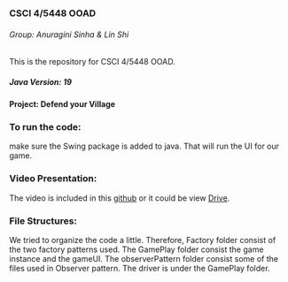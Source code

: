 ### CSCI 4/5448 OOAD
###### Group: Anuragini Sinha & Lin Shi
This is the repository for CSCI 4/5448 OOAD.

##### Java Version: 19

#### Project: Defend your Village
### To run the code: 
make sure the Swing package is added to java. That will run the UI for our game.

### Video Presentation:
The video is included in this [github](FinalSemesterPresentation.mp4) or it could be view [Drive](https://drive.google.com/file/d/1Is0VIkeNODadSaQEwdYiIj0q6NfJicdS/view?usp=sharing). 

### File Structures: 
We tried to organize the code a little. Therefore, Factory folder consist of the two factory patterns used. The GamePlay folder consist
the game instance and the gameUI. The observerPattern folder consist some of the files used in Observer pattern. The driver is under the GamePlay folder. 


